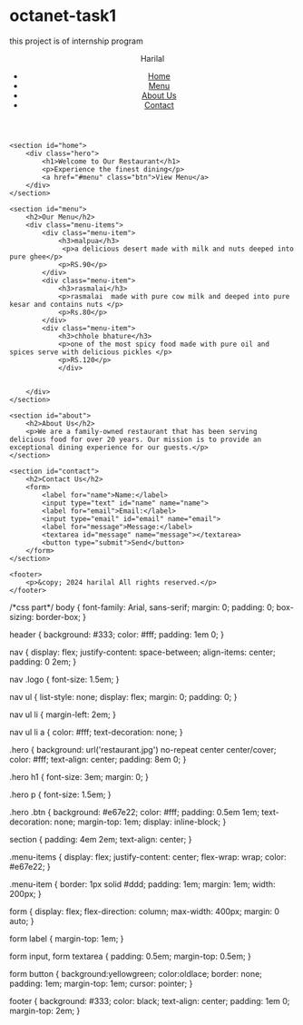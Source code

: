 # octanet-task1
this project is of internship program
<!DOCTYPE html>
<html lang="en">
<head>
    <meta charset="UTF-8">
    <meta name="viewport" content="width=device-width, initial-scale=1.0">
    <title>A franchise of harilal</title>
    <link rel="stylesheet" href="style.css">
    
</head>
<body>
    <header>
        <nav>
            <div class="logo"> Harilal </div>
            <ul>
                <li><a href="#home">Home</a></li>
                <li><a href="#menu">Menu</a></li>
                <li><a href="#about">About Us</a></li>
                <li><a href="#contact">Contact</a></li>
            </ul>
        </nav>
    </header>

    <section id="home">
        <div class="hero">
            <h1>Welcome to Our Restaurant</h1>
            <p>Experience the finest dining</p>
            <a href="#menu" class="btn">View Menu</a>
        </div>
    </section>

    <section id="menu">
        <h2>Our Menu</h2>
        <div class="menu-items">
            <div class="menu-item">
                <h3>malpua</h3>
                 <p>a delicious desert made with milk and nuts deeped into pure ghee</p>
                <p>RS.90</p>
            </div>
            <div class="menu-item">
                <h3>rasmalai</h3>
                <p>rasmalai  made with pure cow milk and deeped into pure kesar and contains nuts </p>
                <p>Rs.80</p>
            </div>
            <div class="menu-item">
                <h3>chhole bhature</h3>
                <p>one of the most spicy food made with pure oil and spices serve with delicious pickles </p>
                <p>RS.120</p>
                </div>
        
            
        </div>
    </section>

    <section id="about">
        <h2>About Us</h2>
        <p>We are a family-owned restaurant that has been serving delicious food for over 20 years. Our mission is to provide an exceptional dining experience for our guests.</p>
    </section>

    <section id="contact">
        <h2>Contact Us</h2>
        <form>
            <label for="name">Name:</label>
            <input type="text" id="name" name="name">
            <label for="email">Email:</label>
            <input type="email" id="email" name="email">
            <label for="message">Message:</label>
            <textarea id="message" name="message"></textarea>
            <button type="submit">Send</button>
        </form>
    </section>

    <footer>
        <p>&copy; 2024 harilal All rights reserved.</p>
    </footer>
</body>
</html>
/*css part*/
body {
    font-family: Arial, sans-serif;
    margin: 0;
    padding: 0;
    box-sizing: border-box;
}

header {
    background: #333;
    color: #fff;
    padding: 1em 0;
}

nav {
    display: flex;
    justify-content: space-between;
    align-items: center;
    padding: 0 2em;
}

nav .logo {
    font-size: 1.5em;
}

nav ul {
    list-style: none;
    display: flex;
    margin: 0;
    padding: 0;
}

nav ul li {
    margin-left: 2em;
}

nav ul li a {
color: #fff;
    text-decoration: none;
}

.hero {
    background: url('restaurant.jpg') no-repeat center center/cover;
    color: #fff;
    text-align: center;
    padding: 8em 0;
}

.hero h1 {
    font-size: 3em;
    margin: 0;
}

.hero p {
    font-size: 1.5em;
}

.hero .btn {
    background: #e67e22;
    color: #fff;
    padding: 0.5em 1em;
    text-decoration: none;
    margin-top: 1em;
    display: inline-block;
}

section {
    padding: 4em 2em;
    text-align: center;
}

.menu-items {
    display: flex;
    justify-content: center;
    flex-wrap: wrap;
    color: #e67e22;
}

.menu-item {
    border: 1px solid #ddd;
    padding: 1em;
    margin: 1em;
    width: 200px;
}

form {
    display: flex;
    flex-direction: column;
    max-width: 400px;
    margin: 0 auto;
}

form label {
    margin-top: 1em;
}

form input, form textarea {
    padding: 0.5em;
    margin-top: 0.5em;
}

form button {
    background:yellowgreen;
    color:oldlace;
    border: none;
    padding: 1em;
    margin-top: 1em;
    cursor: pointer;
}

footer {
    background: #333;
    color: black;
    text-align: center;
    padding: 1em 0;
    margin-top: 2em;
}
